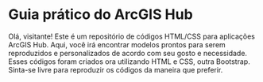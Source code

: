 # Guia prático do ArcGIS Hub

Olá, visitante! Este é um repositório de códigos HTML/CSS para aplicações ArcGIS Hub. Aqui, você irá encontrar modelos prontos para serem reproduzidos e personalizados de acordo com seu gosto e necessidade. Esses códigos foram criados ora utilizando HTML e CSS, outra Bootstrap. Sinta-se livre para reproduzir os códigos da maneira que preferir.
